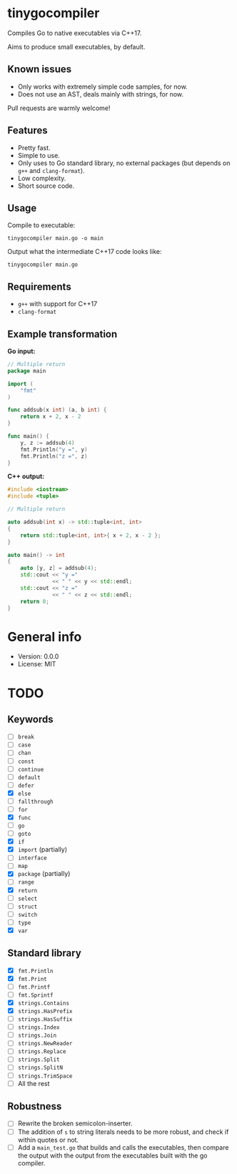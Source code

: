 # tinygocompiler

Compiles Go to native executables via C++17.

Aims to produce small executables, by default.

## Known issues

* Only works with extremely simple code samples, for now.
* Does not use an AST, deals mainly with strings, for now.

Pull requests are warmly welcome!

## Features

* Pretty fast.
* Simple to use.
* Only uses to Go standard library, no external packages (but depends on `g++` and `clang-format`).
* Low complexity.
* Short source code.

## Usage

Compile to executable:

    tinygocompiler main.go -o main

Output what the intermediate C++17 code looks like:

    tinygocompiler main.go

## Requirements

* `g++` with support for C++17
* `clang-format`

## Example transformation

**Go input:**

```go
// Multiple return
package main

import (
	"fmt"
)

func addsub(x int) (a, b int) {
	return x + 2, x - 2
}

func main() {
	y, z := addsub(4)
	fmt.Println("y =", y)
	fmt.Println("z =", z)
}
```

**C++ output:**

```c++
#include <iostream>
#include <tuple>

// Multiple return

auto addsub(int x) -> std::tuple<int, int>
{
    return std::tuple<int, int>{ x + 2, x - 2 };
}

auto main() -> int
{
    auto [y, z] = addsub(4);
    std::cout << "y ="
              << " " << y << std::endl;
    std::cout << "z ="
              << " " << z << std::endl;
    return 0;
}
```

# General info

* Version: 0.0.0
* License: MIT

# TODO

## Keywords

- [ ] `break`
- [ ] `case`
- [ ] `chan`
- [ ] `const`
- [ ] `continue`
- [ ] `default`
- [ ] `defer`
- [x] `else`
- [ ] `fallthrough`
- [ ] `for`
- [x] `func`
- [ ] `go`
- [ ] `goto`
- [x] `if`
- [x] `import` (partially)
- [ ] `interface`
- [ ] `map`
- [x] `package` (partially)
- [ ] `range`
- [x] `return`
- [ ] `select`
- [ ] `struct`
- [ ] `switch`
- [ ] `type`
- [x] `var`

## Standard library

- [x] `fmt.Println`
- [x] `fmt.Print`
- [ ] `fmt.Printf`
- [ ] `fmt.Sprintf`
- [x] `strings.Contains`
- [x] `strings.HasPrefix`
- [ ] `strings.HasSuffix`
- [ ] `strings.Index`
- [ ] `strings.Join`
- [ ] `strings.NewReader`
- [ ] `strings.Replace`
- [ ] `strings.Split`
- [ ] `strings.SplitN`
- [ ] `strings.TrimSpace`
- [ ] All the rest

## Robustness

- [ ] Rewrite the broken semicolon-inserter.
- [ ] The addition of `s` to string literals needs to be more robust, and check if within quotes or not.
- [ ] Add a `main_test.go` that builds and calls the executables, then compare the output with the output from the executables built with the go compiler.

